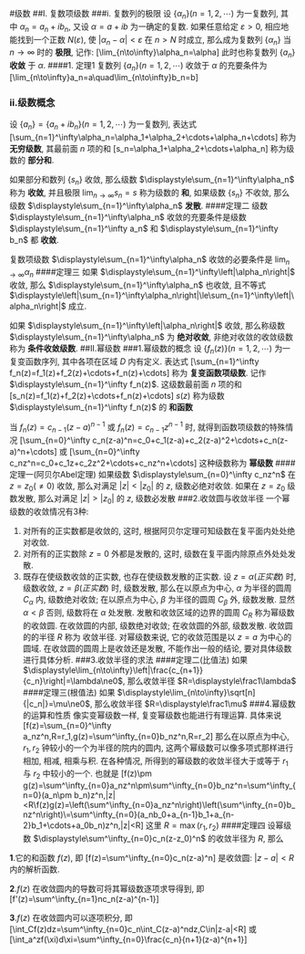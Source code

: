 #级数
##I. 复数项级数
###i. 复数列的极限
设 $\{\alpha_n\}(n=1,2,\cdots)$ 为一复数列, 其中 $\alpha_n=a_n+ib_n$, 又设 $\alpha=a+ib$ 为一确定的复数. 如果任意给定 $\varepsilon>0$, 相应地能找到一个正数 $N(\varepsilon)$, 使 $|\alpha_n-\alpha|<\varepsilon$ 在 $n>N$ 时成立, 那么成为复数列 $\{\alpha_n\}$ 当 $n\to\infty$ 时的 **极限**, 记作:
\[\lim_{n\to\infty}\alpha_n=\alpha\]
此时也称复数列 $\{a_n\}$ **收敛** 于 $\alpha$.
####1. 定理1
复数列 $\{a_n\}(n=1,2,\cdots)$ 收敛于 $\alpha$ 的充要条件为
\[\lim_{n\to\infty}a_n=a\quad\lim_{n\to\infty}b_n=b\]
### ii.级数概念
设 $\{a_n\}=\{a_n+ib_n\}(n=1,2,\cdots)$ 为一复数列, 表达式
\[\sum_{n=1}^\infty\alpha_n=\alpha_1+\alpha_2+\cdots+\alpha_n+\cdots\]
称为 **无穷级数**, 其最前面 $n$ 项的和
\[s_n=\alpha_1+\alpha_2+\cdots+\alpha_n\]
称为级数的 **部分和**.

如果部分和数列 $\{s_n\}$ 收敛, 那么级数 $\displaystyle\sum_{n=1}^\infty\alpha_n$ 称为 **收敛**, 并且极限 $\displaystyle\lim_{n\to\infty}s_n=s$ 称为级数的 **和**, 如果级数 $\{s_n\}$ 不收敛, 那么级数 $\displaystyle\sum_{n=1}^\infty\alpha_n$ **发散**.
####定理二
级数 $\displaystyle\sum_{n=1}^\infty\alpha_n$ 收敛的充要条件是级数 $\displaystyle\sum_{n=1}^\infty a_n$ 和 $\displaystyle\sum_{n=1}^\infty b_n$ 都 **收敛**.

复数项级数 $\displaystyle\sum_{n=1}^\infty\alpha_n$ 收敛的必要条件是 $\displaystyle\lim_{n\to\infty}\alpha_n$
####定理三
如果 $\displaystyle\sum_{n=1}^\infty\left|\alpha_n\right|$ 收敛, 那么 $\displaystyle\sum_{n=1}^\infty\alpha_n$ 也收敛, 且不等式 $\displaystyle\left|\sum_{n=1}^\infty\alpha_n\right|\le\sum_{n=1}^\infty\left|\alpha_n\right|$ 成立.

如果 $\displaystyle\sum_{n=1}^\infty\left|\alpha_n\right|$ 收敛, 那么称级数 $\displaystyle\sum_{n=1}^\infty\alpha_n$ 为 **绝对收敛**, 非绝对收敛的收敛级数称为 **条件收敛级数**.
##II.幂级数
###1.幂级数的概念
设 $\{f_n(z)\}(n=1,2,\cdots)$ 为一复变函数序列, 其中各项在区域 $D$ 内有定义. 表达式
\[\sum_{n=1}^\infty f_n(z)=f_1(z)+f_2(z)+\cdots+f_n(z)+\cdots\]
称为 **复变函数项级数**. 记作 $\displaystyle\sum_{n=1}^\infty f_n(z)$. 这级数最前面 $n$ 项的和
\[s_n(z)=f_1(z)+f_2(z)+\cdots+f_n(z)+\cdots\]
$s(z)$ 称为级数 $\displaystyle\sum_{n=1}^\infty f_n(z)$ 的 **和函数**

当 $f_n(z)=c_{n-1}(z-a)^{n-1}$ 或 $f_n(z)=c_{n-1}z^{n-1}$ 时, 就得到函数项级数的特殊情况
\[\sum_{n=0}^\infty c_n(z-a)^n=c_0+c_1(z-a)+c_2(z-a)^2+\cdots+c_n(z-a)^n+\cdots\]
或
\[\sum_{n=0}^\infty c_nz^n=c_0+c_1z+c_2z^2+\cdots+c_nz^n+\cdots\]
这种级数称为 **幂级数**
####定理一(阿贝尔Abel定理)
如果级数 $\displaystyle\sum_{n=0}^\infty c_nz^n$ 在 $z=z_0(\ne0)$ 收敛, 那么对满足 $|z|<|z_0|$ 的 $z$, 级数必绝对收敛. 如果在 $z=z_0$ 级数发散, 那么对满足 $|z|>|z_0|$ 的 $z$, 级数必发散
###2.收敛圆与收敛半径
一个幂级数的收敛情况有3种:
1. 对所有的正实数都是收敛的, 这时, 根据阿贝尔定理可知级数在复平面内处处绝对收敛.
2. 对所有的正实数除 $z=0$ 外都是发散的, 这时, 级数在复平面内除原点外处处发散.
3. 既存在使级数收敛的正实数, 也存在使级数发散的正实数. 设 $z=\alpha(正实数)$ 时, 级数收敛, $z=\beta(正实数)$ 时, 级数发散, 那么在以原点为中心, $\alpha$ 为半径的圆周 $C_\alpha$ 内, 级数绝对收敛; 在以原点为中心, $\beta$ 为半径的圆周 $C_\beta$ 外, 级数发散. 显然 $\alpha<\beta$ 否则, 级数将在 $\alpha$ 处发散. 发散和收敛区域的边界的圆周 $C_R$ 称为幂级数的收敛圆. 在收敛圆的内部, 级数绝对收敛; 在收敛圆的外部, 级数发散. 收敛圆的的半径 $R$ 称为 收敛半径. 对幂级数来说, 它的收敛范围是以 $z=a$ 为中心的圆域. 在收敛圆的圆周上是收敛还是发散, 不能作出一般的结论, 要对具体级数进行具体分析.
###3.收敛半径的求法
####定理二(比值法)
如果 $\displaystyle\lim_{n\to\infty}\left|\frac{c_{n+1}}{c_n}\right|=\lambda\ne0$, 那么收敛半径 $R=\displaystyle\frac1\lambda$
####定理三(根值法)
如果 $\displaystyle\lim_{n\to\infty}\sqrt[n]{|c_n|}=\mu\ne0$, 那么收敛半径 $R=\displaystyle\frac1\mu$
###4.幂级数的运算和性质
像实变幂级数一样, 复变幂级数也能进行有理运算. 具体来说
\[f(z)=\sum_{n=0}^\infty a_nz^n,R=r_1,g(z)=\sum^\infty_{n=0}b_nz^n,R=r_2\]
那么在以原点为中心, $r_1,r_2$ 钟较小的一个为半径的院内的圆内, 这两个幂级数可以像多项式那样进行相加, 相减, 相乘与积. 在各种情况, 所得到的幂级数的收敛半径大于或等于 $r_1$ 与 $r_2$ 中较小的一个. 也就是
\[f(z)\pm g(z)=\sum^\infty_{n=0}a_nz^n\pm\sum^\infty_{n=0}b_nz^n=\sum^\infty_{n=0}(a_n\pm b_n)z^n,|z|<R\\f(z)g(z)=\left(\sum^\infty_{n=0}a_nz^n\right)\left(\sum^\infty_{n=0}b_nz^n\right)\\=\sum^\infty_{n=0}(a_nb_0+a_{n-1}b_1+a_{n-2}b_1+\cdots+a_0b_n)z^n,|z|<R\]
这里 $R=\max(r_1,r_2)$
####定理四
设幂级数 $\displaystyle\sum^\infty_{n=0}c_n(z-z_0)^n$ 的收敛半径为 $R$, 那么

**1**.它的和函数 $f(z)$, 即
\[f(z)=\sum^\infty_{n=0}c_n(z-a)^n\]
是收敛圆: $|z-a|<R$ 内的解析函数.

**2**.$f(z)$ 在收敛圆内的导数可将其幂级数逐项求导得到, 即
\[f'(z)=\sum^\infty_{n=1}nc_n(z-a)^{n-1}\]

**3**.$f(z)$ 在收敛圆内可以逐项积分, 即
\[\int_Cf(z)dz=\sum^\infty_{n=0}c_n\int_C(z-a)^ndz,C\in|z-a|<R\]
或
\[\int_a^zf(\xi)d\xi=\sum^\infty_{n=0}\frac{c_n}{n+1}(z-a)^{n+1}\]
